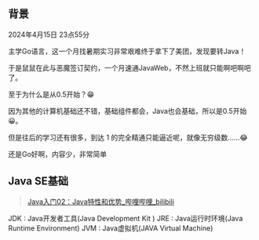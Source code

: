 ## 背景
2024年4月15日 23点55分

主学Go语言，这一个月找暑期实习非常艰难终于拿下了美团，发现要转Java！

于是鼠鼠在此与恶魔签订契约，一个月速通JavaWeb，不然上班就只能啊吧啊吧了。

至于为什么是从0.5开始？😁

因为其他的计算机基础还不错，基础组件都会，Java也会基础，所以是0.5开始😀。

但是往后的学习还有很多，到达 1 的完全精通只能逼近呢，就像无穷级数……😂

还是Go好啊，内容少，非常简单
## Java SE基础
> [Java入门02：Java特性和优势_哔哩哔哩_bilibili](https://www.bilibili.com/video/BV12J41137hu?p=14&spm_id_from=pageDriver&vd_source=2d885cb62bb9393fa8a5379c72eabd82)

JDK : Java开发者工具(Java Development Kit )
JRE : Java运行时环境(Java Runtime Environment)
JVM : Java虚拟机(JAVA Virtual Machine)